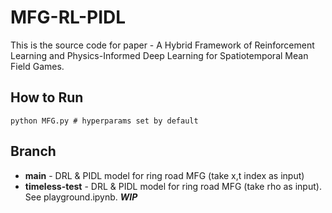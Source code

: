 # MFG-RL-PIDL

This is the source code for paper - A Hybrid Framework of Reinforcement Learning and Physics-Informed Deep Learning for Spatiotemporal Mean Field Games.

## How to Run

```
python MFG.py # hyperparams set by default
```

## Branch

- **main** - DRL & PIDL model for ring road MFG (take x,t index as input)
- **timeless-test** - DRL & PIDL model for ring road MFG (take rho as input). See playground.ipynb. ***WIP***
